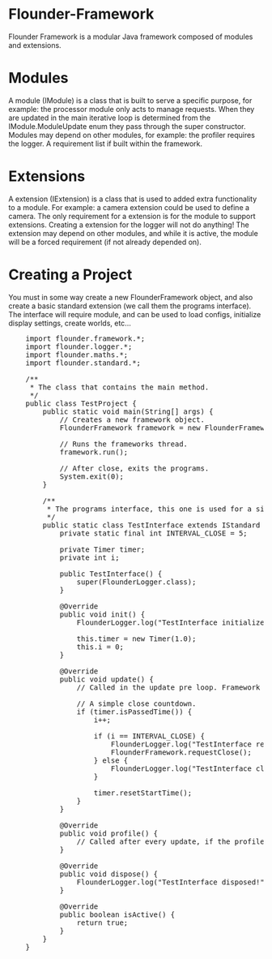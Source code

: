 # Flounder-Framework
Flounder Framework is a modular Java framework composed of modules and extensions.

# Modules
A module (IModule) is a class that is built to serve a specific purpose, for example: the processor module only acts to manage requests.
When they are updated in the main iterative loop is determined from the IModule.ModuleUpdate enum they pass through the super constructor.
Modules may depend on other modules, for example: the profiler requires the logger. A requirement list if built within the framework.

# Extensions
A extension (IExtension) is a class that is used to added extra functionality to a module. For example: a camera extension could be used to define a camera.
The only requirement for a extension is for the module to support extensions. Creating a extension for the logger will not do anything!
The extension may depend on other modules, and while it is active, the module will be a forced requirement (if not already depended on).

# Creating a Project
You must in some way create a new FlounderFramework object, and also create a basic standard extension (we call them the programs interface).
The interface will require module, and can be used to load configs, initialize display settings, create worlds, etc...

<pre>
    import flounder.framework.*;
    import flounder.logger.*;
    import flounder.maths.*;
    import flounder.standard.*;

    /**
     * The class that contains the main method.
     */
    public class TestProject {
        public static void main(String[] args) {
            // Creates a new framework object.
            FlounderFramework framework = new FlounderFramework("test", -1, new TestInterface());

            // Runs the frameworks thread.
            framework.run();

            // After close, exits the programs.
            System.exit(0);
        }

        /**
         * The programs interface, this one is used for a simple close countdown.
         */
        public static class TestInterface extends IStandard {
            private static final int INTERVAL_CLOSE = 5;

            private Timer timer;
            private int i;

            public TestInterface() {
                super(FlounderLogger.class);
            }

            @Override
            public void init() {
                FlounderLogger.log("TestInterface initialized!");

                this.timer = new Timer(1.0);
                this.i = 0;
            }

            @Override
            public void update() {
                // Called in the update pre loop. Framework update order: Always, /Pre/, Post, Render.

                // A simple close countdown.
                if (timer.isPassedTime()) {
                    i++;

                    if (i == INTERVAL_CLOSE) {
                        FlounderLogger.log("TestInterface requesting close!");
                        FlounderFramework.requestClose();
                    } else {
                        FlounderLogger.log("TestInterface closing after: " + (INTERVAL_CLOSE - i) + " seconds!");
                    }

                    timer.resetStartTime();
                }
            }

            @Override
            public void profile() {
                // Called after every update, if the profiler is open.
            }

            @Override
            public void dispose() {
                FlounderLogger.log("TestInterface disposed!");
            }

            @Override
            public boolean isActive() {
                return true;
            }
        }
    }
</pre>